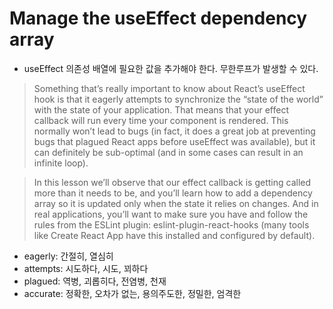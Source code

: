 # Manage the useEffect dependency array

- useEffect 의존성 배열에 필요한 값을 추가해야 한다. 무한루프가 발생할 수 있다.

> Something that’s really important to know about React’s useEffect hook is that it eagerly attempts to synchronize the “state of the world” with the state of your application. That means that your effect callback will run every time your component is rendered. This normally won’t lead to bugs (in fact, it does a great job at preventing bugs that plagued React apps before useEffect was available), but it can definitely be sub-optimal (and in some cases can result in an infinite loop).

> In this lesson we’ll observe that our effect callback is getting called more than it needs to be, and you’ll learn how to add a dependency array so it is updated only when the state it relies on changes. And in real applications, you’ll want to make sure you have and follow the rules from the ESLint plugin: eslint-plugin-react-hooks (many tools like Create React App have this installed and configured by default).

- eagerly: 간절히, 열심히
- attempts: 시도하다, 시도, 꾀하다
- plagued: 역병, 괴롭히다, 전염병, 천재
- accurate: 정확한, 오차가 없는, 용의주도한, 정밀한, 엄격한